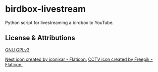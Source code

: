 # birdbox-livestream

Python script for livestreaming a birdbox to YouTube.

## License & Attributions

[GNU GPLv3](https://choosealicense.com/licenses/gpl-3.0/)

[Nest icon created by iconixar - Flaticon.](https://www.flaticon.com/free-icons/nest) [CCTV icon created by Freepik - Flaticon.](https://www.flaticon.com/free-icons/cctv)
